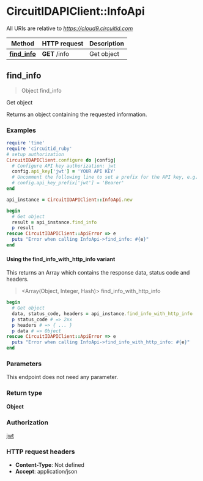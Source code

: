# CircuitIDAPIClient::InfoApi

All URIs are relative to *https://cloud9.circuitid.com*

| Method | HTTP request | Description |
| ------ | ------------ | ----------- |
| [**find_info**](InfoApi.md#find_info) | **GET** /info | Get object |


## find_info

> Object find_info

Get object

Returns an object containing the requested information.

### Examples

```ruby
require 'time'
require 'circuitid_ruby'
# setup authorization
CircuitIDAPIClient.configure do |config|
  # Configure API key authorization: jwt
  config.api_key['jwt'] = 'YOUR API KEY'
  # Uncomment the following line to set a prefix for the API key, e.g. 'Bearer' (defaults to nil)
  # config.api_key_prefix['jwt'] = 'Bearer'
end

api_instance = CircuitIDAPIClient::InfoApi.new

begin
  # Get object
  result = api_instance.find_info
  p result
rescue CircuitIDAPIClient::ApiError => e
  puts "Error when calling InfoApi->find_info: #{e}"
end
```

#### Using the find_info_with_http_info variant

This returns an Array which contains the response data, status code and headers.

> <Array(Object, Integer, Hash)> find_info_with_http_info

```ruby
begin
  # Get object
  data, status_code, headers = api_instance.find_info_with_http_info
  p status_code # => 2xx
  p headers # => { ... }
  p data # => Object
rescue CircuitIDAPIClient::ApiError => e
  puts "Error when calling InfoApi->find_info_with_http_info: #{e}"
end
```

### Parameters

This endpoint does not need any parameter.

### Return type

**Object**

### Authorization

[jwt](../README.md#jwt)

### HTTP request headers

- **Content-Type**: Not defined
- **Accept**: application/json

